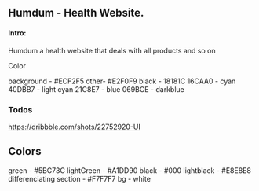 ## Humdum - Health Website.


#### Intro:
Humdum a health website that deals with all products and so on


Color

background - #ECF2F5
other- #E2F0F9
black - 18181C
16CAA0 - cyan
40DBB7 - light cyan
21C8E7 - blue
069BCE - darkblue


<!-- FInal colors -->



### Todos


<!-- FInal Inspiration -->
https://dribbble.com/shots/22752920-UI

## Colors

green - #5BC73C
lightGreen - #A1DD90
black - #000
lightblack - #E8E8E8
differenciating section - #F7F7F7
bg - white


<!-- Work one more hour -->